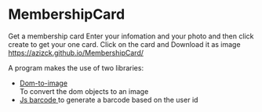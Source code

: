 # MembershipCard
Get a membership card 
Enter your infomation and your photo and then click create to get your one card. Click on the card and Download it as image 
https://azizck.github.io/MembershipCard/

A program  makes the use of two libraries:
<ul>
  <li> <a href= "https://github.com/tsayen/dom-to-image" >Dom-to-image </a> 
  </li>
  To convert the dom objects to an image 
  <li> 
  <a href= "https://lindell.me/JsBarcode/" > Js barcode </a>
    to generate a barcode based on the user id 
  </li>
  
  <ul>
 

